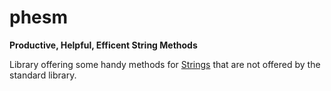 # phesm

**Productive, Helpful, Efficent String Methods**

Library offering some handy methods for [Strings] that are not offered by the standard library.

[Strings]: https://doc.rust-lang.org/rust-by-example/std/str.html